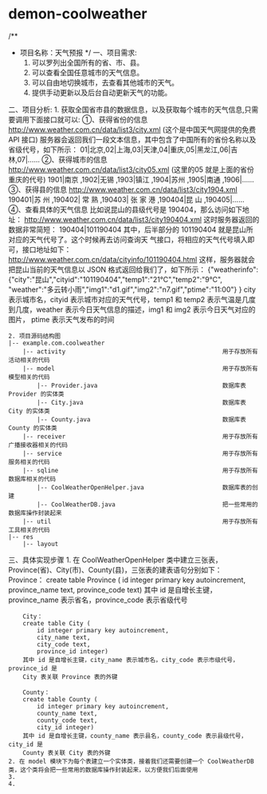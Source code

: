 # demon-coolweather

/**
 * 项目名称：天气预报
 */
 一、项目需求:
	1. 可以罗列出全国所有的省、市、县。
	2. 可以查看全国任意城市的天气信息。
	3. 可以自由地切换城市，去查看其他城市的天气。
	4. 提供手动更新以及后台自动更新天气的功能。

二、项目分析:
	1. 获取全国省市县的数据信息，以及获取每个城市的天气信息,只需要调用下面接口就可以:
		①、获得省份的信息
			http://www.weather.com.cn/data/list3/city.xml  (这个是中国天气网提供的免费 API 接口)
			服务器会返回我们一段文本信息，其中包含了中国所有的省份名称以及省级代号，如下所示：
			01|北京,02|上海,03|天津,04|重庆,05|黑龙江,06|吉林,07|......
		②、获得城市的信息
			http://www.weather.com.cn/data/list3/city05.xml  (这里的05 就是上面的省份重庆的代号)
			1901|南京 ,1902|无锡 ,1903|镇江 ,1904|苏州 ,1905|南通 ,1906|......
		③、获得县的信息
			http://www.weather.com.cn/data/list3/city1904.xml
			190401|苏 州 ,190402| 常 熟 ,190403| 张 家 港 ,190404|昆 山 ,190405|......
		④、查看具体的天气信息
			比如说昆山的县级代号是 190404，那么访问如下地址：
			http://www.weather.com.cn/data/list3/city190404.xml
			这时服务器返回的数据非常简短：
			190404|101190404
			其中，后半部分的 101190404 就是昆山所对应的天气代号了。这个时候再去访问查询天
			气接口，将相应的天气代号填入即可，接口地址如下：
			http://www.weather.com.cn/data/cityinfo/101190404.html
			这样，服务器就会把昆山当前的天气信息以 JSON 格式返回给我们了，如下所示：
			{"weatherinfo":
				{"city":"昆山","cityid":"101190404","temp1":"21℃","temp2":"9℃",
				"weather":"多云转小雨","img1":"d1.gif","img2":"n7.gif","ptime":"11:00"}
			}
			city 表示城市名，cityid 表示城市对应的天气代号，temp1 和 temp2 表示气温是几度
			到几度，weather 表示今日天气信息的描述，img1 和 img2 表示今日天气对应的图片，
			ptime 表示天气发布的时间
			
	2. 项目源码结构图
	|-- example.com.coolweather
		|-- activity											用于存放所有活动相关的代码
		|-- model												用于存放所有模型相关的代码
			|-- Provider.java									数据库表 Provider 的实体类
			|-- City.java										数据库表 City 的实体类
			|-- County.java										数据库表 County 的实体类
		|-- receiver											用于存放所有广播接收器相关的代码
		|-- service												用于存放所有服务相关的代码
		|-- sqline												用于存放所有数据库相关的代码
			|-- CoolWeatherOpenHelper.java						数据库表的创建
			|-- CoolWeatherDB.java								把一些常用的数据库操作封装起来
		|-- util												用于存放所有工具相关的代码
	|-- res
		|-- layout
三、具体实现步骤
	1. 在 CoolWeatherOpenHelper 类中建立三张表，Province(省)、City(市)、County(县)，三张表的建表语句分别如下：
		Province：
		create table Province (
			id integer primary key autoincrement,
			province_name text,
			province_code text)
		其中 id 是自增长主键，province_name 表示省名，province_code 表示省级代号
		
		City：
		create table City (
			id integer primary key autoincrement,
			city_name text,
			city_code text,
			province_id integer)
		其中 id 是自增长主键，city_name 表示城市名，city_code 表示市级代号，province_id 是
		City 表关联 Province 表的外键
		
		County：
		create table County (
			id integer primary key autoincrement,
			county_name text,
			county_code text,
			city_id integer)
		其中 id 是自增长主键，county_name 表示县名，county_code 表示县级代号，city_id 是
		County 表关联 City 表的外键
	2. 在 model 模块下为每个表建立一个实体类，接着我们还需要创建一个 CoolWeatherDB 类，这个类将会把一些常用的数据库操作封装起来，以方便我们后面使用
	3.
	4.
	
	
	
	
	
	
	
	
	
	
	
	
	
	
	
	
	
	
	